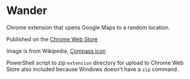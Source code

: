 Wander
=====

Chrome extension that opens Google Maps to a random location.

Published on the [Chrome Web Store](https://chrome.google.com/webstore/detail/wander/enlmcegliapfhohngccbdgehjdbhjpbm)

Image is from Wikipedia, [Compass icon](https://commons.wikimedia.org/wiki/File:Compass_icon_matte.svg)

PowerShell script to zip `extension` directory for upload to Chrome Web Store also included because Windows doesn't have a 	`zip` command.